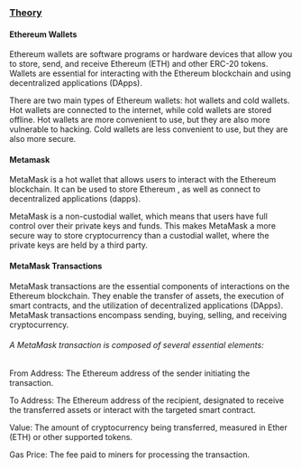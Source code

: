 <u><h3>Theory</h3></u>

<h4>Ethereum Wallets</h4>
<p>Ethereum wallets are software programs or hardware devices that allow you to store, send, and receive Ethereum (ETH) and other ERC-20 tokens. Wallets are essential for interacting with the Ethereum blockchain and using decentralized applications (DApps).

There are two main types of Ethereum wallets: hot wallets and cold wallets. Hot wallets are connected to the internet, while cold wallets are stored offline. Hot wallets are more convenient to use, but they are also more vulnerable to hacking. Cold wallets are less convenient to use, but they are also more secure.

</p>

<h4>Metamask</h4>
<p>MetaMask is a hot wallet that allows users to interact with the Ethereum blockchain. It can be used to store Ethereum , as well as connect to decentralized applications (dapps).</p>
<p>
MetaMask is a non-custodial wallet, which means that users have full control over their private keys and funds. This makes MetaMask a more secure way to store cryptocurrency than a custodial wallet, where the private keys are held by a third party.
</p>
<h4>
MetaMask Transactions</h4>
<p>MetaMask transactions are the essential components of interactions on the Ethereum blockchain. They enable the transfer of assets, the execution of smart contracts, and the utilization of decentralized applications (DApps). MetaMask transactions encompass sending, buying, selling, and receiving cryptocurrency.</p>

<h6>A MetaMask transaction is composed of several essential elements:</h6>
<p>From Address: The Ethereum address of the sender initiating the transaction.</p>

<p>To Address: The Ethereum address of the recipient, designated to receive the transferred assets or interact with the targeted smart contract.</p>

<p>Value: The amount of cryptocurrency being transferred, measured in Ether (ETH) or other supported tokens.</p>

<p>Gas Price: The fee paid to miners for processing the transaction.</p>

